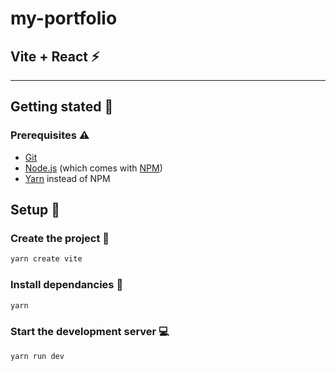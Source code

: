# my-portfolio

## Vite + React ⚡️

---

## Getting stated 🚀

### Prerequisites ⚠️

-   [Git](https://git-scm.com)
-   [Node.js](https://nodejs.org/en/download/) (which comes with [NPM](http://npmjs.com))
-   [Yarn](https://yarnpkg.com/) instead of NPM

## Setup 🔧

### Create the project 📂

```bash
yarn create vite
```

### Install dependancies 📓

```bash
yarn
```

### Start the development server 💻

```bash
yarn run dev
```
